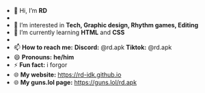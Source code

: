 - 👋 Hi, I’m **RD**
-
- 👀 I’m interested in **Tech, Graphic design, Rhythm games, Editing**
- 🌱 I’m currently learning **HTML** and **CSS**
-
- 📫 **How to reach me:** **Discord:** @rd.apk **Tiktok:** @rd.apk
- 😄 **Pronouns:** **he/him**
- ⚡ **Fun fact:** i forgor
- 🌐 **My website:** https://rd-idk.github.io
- 🌐 **My guns.lol page:** https://guns.lol/rd.apk

